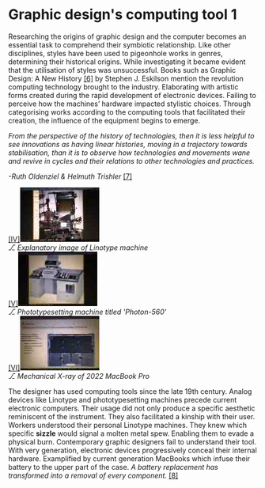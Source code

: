 # Graphic design's computing tool 1



Researching the origins of graphic design and the computer becomes an essential task to comprehend their symbiotic relationship. Like other disciplines, styles have been used to pigeonhole works in genres, determining their historical origins. While investigating it became evident that the utilisation of styles was unsuccessful. Books such as Graphic Design: A New History <a href="#bibliography">[6]</a> by Stephen J. Eskilson mention the revolution computing technology brought to the industry. Elaborating with artistic forms created during the rapid development of electronic devices. Failing to perceive how the machines’ hardware impacted stylistic choices. Through categorising works according to the computing tools that facilitated their creation, the influence of the equipment begins to emerge.

*From the perspective of the history of technologies, then it is less helpful to see innovations as having linear histories, moving in a trajectory towards stabilisation, than it is to observe how technologies and movements wane and revive in cycles and their relations to other technologies and practices.* 

*-Ruth Oldenziel & Helmuth Trishler*  <a href="#bibliography">[7]</a>

<div id="images">
<div><a href="#image-bibliography">[IV]<img src="images/post7-1.jpg"></a><br><em>⎇ Explanatory image of Linotype machine </em></div>
<div><a href="#image-bibliography"> [V]<img src="images/post7-2.jpg"></a><br><em>⎇ Phototypesetting machine titled 'Photon-560'</em></div>
<div><a href="#image-bibliography"> [VI]<img src="images/post7-3.jpg"></a><br><em>⎇ Mechanical X-ray of 2022 MacBook Pro </em></div></div>

The designer has used computing tools since the late 19th century. Analog devices like Linotype and phototypesetting machines precede current electronic computers. Their usage did not only produce a specific aesthetic reminiscent of the instrument. They also facilitated a kinship with their user. Workers understood their personal Linotype machines. They knew which specific **sizzle** would signal a molten metal spew. Enabling them to evade a physical burn. Contemporary graphic designers fail to understand their tool. With very generation, electronic devices progressively conceal their internal hardware. Examplified by current generation MacBooks which infuse their battery to the upper part of the case. *A battery replacement has transformed into a removal of every component.* <a href="#bibliography">[8]</a> 
